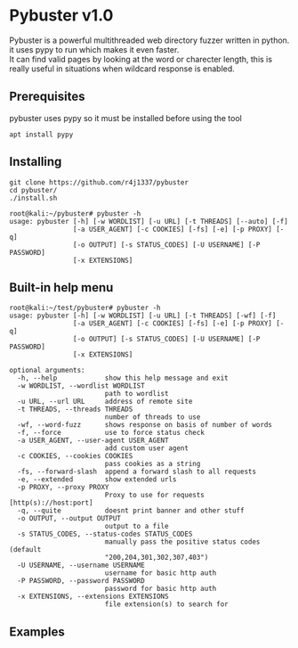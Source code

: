 # Pybuster v1.0
Pybuster is a powerful multithreaded web directory fuzzer written in python. it uses pypy to run which makes it even faster.  
It can find valid pages by looking at the word or charecter length, this is really useful in situations when wildcard response is enabled.

## Prerequisites
pybuster uses pypy so it must be installed before using the tool  
```
apt install pypy
```
## Installing
```
git clone https://github.com/r4j1337/pybuster
cd pybuster/
./install.sh

root@kali:~/pybuster# pybuster -h
usage: pybuster [-h] [-w WORDLIST] [-u URL] [-t THREADS] [--auto] [-f]
                [-a USER_AGENT] [-c COOKIES] [-fs] [-e] [-p PROXY] [-q]
                [-o OUTPUT] [-s STATUS_CODES] [-U USERNAME] [-P PASSWORD]
                [-x EXTENSIONS]
```

## Built-in help menu
```
root@kali:~/test/pybuster# pybuster -h
usage: pybuster [-h] [-w WORDLIST] [-u URL] [-t THREADS] [-wf] [-f]
                [-a USER_AGENT] [-c COOKIES] [-fs] [-e] [-p PROXY] [-q]
                [-o OUTPUT] [-s STATUS_CODES] [-U USERNAME] [-P PASSWORD]
                [-x EXTENSIONS]

optional arguments:
  -h, --help            show this help message and exit
  -w WORDLIST, --wordlist WORDLIST
                        path to wordlist
  -u URL, --url URL     address of remote site
  -t THREADS, --threads THREADS
                        number of threads to use
  -wf, --word-fuzz      shows response on basis of number of words
  -f, --force           use to force status check
  -a USER_AGENT, --user-agent USER_AGENT
                        add custom user agent
  -c COOKIES, --cookies COOKIES
                        pass cookies as a string
  -fs, --forward-slash  append a forward slash to all requests
  -e, --extended        show extended urls
  -p PROXY, --proxy PROXY
                        Proxy to use for requests [http(s)://host:port]
  -q, --quite           doesnt print banner and other stuff
  -o OUTPUT, --output OUTPUT
                        output to a file
  -s STATUS_CODES, --status-codes STATUS_CODES
                        manually pass the positive status codes (default
                        "200,204,301,302,307,403")
  -U USERNAME, --username USERNAME
                        username for basic http auth
  -P PASSWORD, --password PASSWORD
                        password for basic http auth
  -x EXTENSIONS, --extensions EXTENSIONS
                        file extension(s) to search for
```

## Examples
